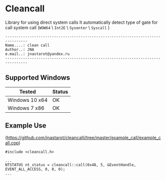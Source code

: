 Cleancall
===

Library for using direct system calls
It automatically detect type of gate for call system call (`WOW64` \ `Int2E` \ `Sysenter` \ `Syscall` )

```
--------------------------------------------------------------------------------
Name....: clean call
Author..: JNA
e.mail..: jnastarot@yandex.ru
--------------------------------------------------------------------------------
```

Supported Windows
---

|Tested|Status|
|---|---|
|Windows 10 x64| OK |
|Windows 7 x86| OK |

Example Use
----
(https://github.com/jnastarot/cleancalli/tree/master/example_call/example_call.cpp)<br>

```
#include <cleancall.h>

...
NTSTATUS nt_status = cleancall::call(0x48, 5, &EventHandle, EVENT_ALL_ACCESS, 0, 0, 0);
...

```


